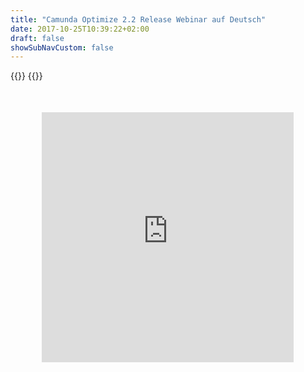 ```yaml
---
title: "Camunda Optimize 2.2 Release Webinar auf Deutsch"
date: 2017-10-25T10:39:22+02:00
draft: false
showSubNavCustom: false
---
```


{{<highlight title="Camunda Optimize 2.2 Release Webinar auf Deutsch" >}}
{{</highlight>}}
<div align="center" style="margin-bottom: 100px;margin-top: 50px;">
  <iframe src="https://player.vimeo.com/video/293563208" class="embed-responsive-item" width="80%" height="400" frameborder="0" allow="fullscreen"></iframe>
</div>
